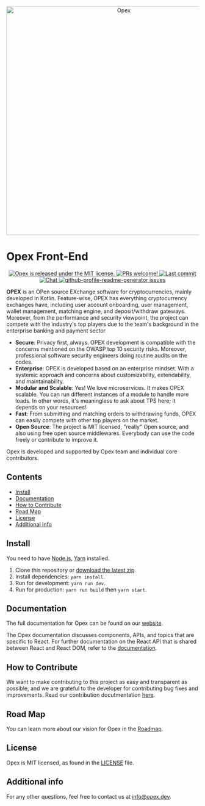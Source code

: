 <div align="center" style="border-radius:25px" >
  <img width="600px" src="https://opex.dev/images/logo/opex.png" alt="Opex" title="Opex">
</div>

# Opex Front-End
<p align="center">
  <a href="https://github.com/opexdev/Front-end/LICENSE">
    <img src="https://img.shields.io/badge/license-MIT-blue.svg" alt="Opex is released under the MIT license." />
  </a>
  <a href="https://opex.dev/docs/contributing">
    <img src="https://img.shields.io/badge/PRs-welcome-brightgreen.svg" alt="PRs welcome!" />
  </a>
    <a href="https://github.com/opexdev/Front-end">
    <img src="https://badgen.net/github/last-commit/opexdev/Front-end" alt="Last commit">
  </a>
    <a href="https://discord.gg/">
    <img src="https://img.shields.io/badge/chat-discord-blue" alt="Chat">
  </a>
  <a href="https://github.com/opexdev/Front-end/issues" target="blank">
	<img src="https://img.shields.io/github/issues/opexdev/Front-end?style=flat-square" alt="github-profile-readme-generator issues"/>
</a>
</p>

  **OPEX** is an OPen source EXchange software for cryptocurrencies, mainly developed in Kotlin. Feature-wise, OPEX has everything cryptocurrency exchanges have, including user account onboarding, user management, wallet management, matching engine, and deposit/withdraw gateways. Moreover, from the performance and security viewpoint, the project can compete with the industry's top players due to the team's background in the enterprise banking and payment sector

- **Secure**: Privacy first, always. OPEX development is compatible with the concerns mentioned on the OWASP top 10 security risks. Moreover, professional software security engineers doing routine audits on the codes.
- **Enterprise**: OPEX is developed based on an enterprise mindset. With a systemic approach and concerns about customizability, extendability, and maintainability.
- **Modular and Scalable**: Yes! We love microservices. It makes OPEX scalable. You can run different instances of a module to handle more loads. In other words, it's meaningless to ask about TPS here; it depends on your resources!
- **Fast**: From submitting and matching orders to withdrawing funds, OPEX can easily compete with other top players on the market.
- **Open Source**: The project is MIT licensed, "really" Open source, and also using free open source middlewares. Everybody can use the code freely or contribute to improve it.

Opex is developed and supported by Opex team and individual core contributors.

## Contents

- [Install](#-Install)
- [Documentation](#-documentation)
- [How to Contribute](#-how-to-contribute)
- [Road Map](#-RoadMap)
- [License](#-license)
- [Additional Info](#-info)


##  Install
You need to have [Node.js](https://nodejs.org/), [Yarn](https://yarnpkg.com) installed.

1. Clone this repository or [download the latest zip](https://github.com/opexdev/Front-end).
2. Install dependencies: `yarn install`.
3. Run for development: `yarn run dev`.
4. Run for production: `yarn run build` then `yarn start`.

##  Documentation

The full documentation for Opex can be found on our [website][docs].

The Opex documentation discusses components, APIs, and topics that are specific to React. For further documentation on the React API that is shared between React  and React DOM, refer to the [documentation][r-docs].

[docs]: https://opex.dev
[r-docs]: https://opex.dev
[repo-website]: https://opex.dev

##  How to Contribute

 We want to make contributing to this project as easy and transparent as possible, and we are grateful to the developer for contributing bug fixes and improvements. Read our contribution docutmentation [here][contribute].

[contribute]: https://opex.dev

## Road Map

You can learn more about our vision for Opex in the [Roadmap][roadmap].

[roadmap]: https://opex.dev

## License

Opex is MIT licensed, as found in the [LICENSE][l] file.

[l]: https://github.com/opexdev/Front-end/LICENSE

## Additional info

For any other questions, feel free to contact us at [info@opex.dev](info@opex.dev).
